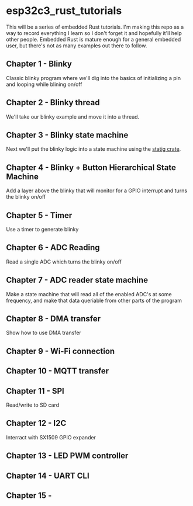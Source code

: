 # esp32c3_rust_tutorials

This will be a series of embedded Rust tutorials.  I'm making this repo as a way to record everything I learn so I don't forget it and hopefully it'll help other people.  Embedded Rust is mature enough for a general embedded user, but there's not as many examples out there to follow.


## Chapter 1 - Blinky
Classic blinky program where we'll dig into the basics of initializing a pin and looping while blining on/off

## Chapter 2 - Blinky thread
We'll take our blinky example and move it into a thread.  

## Chapter 3 - Blinky state machine
Next we'll put the blinky logic into a state machine using the [statig crate](https://github.com/mdeloof/statig).

## Chapter 4 - Blinky + Button Hierarchical State Machine
Add a layer above the blinky that will monitor for a GPIO interrupt and turns the blinky on/off

## Chapter 5 - Timer 
Use a timer to generate blinky

## Chapter 6 - ADC Reading
Read a single ADC which turns the blinky on/off

## Chapter 7 - ADC reader state machine
Make a state machine that will read all of the enabled ADC's at some frequency, and make that data queriable from other parts of the program

## Chapter 8 - DMA transfer
Show how to use DMA transfer

## Chapter 9 - Wi-Fi connection

## Chapter 10 - MQTT transfer

## Chapter 11 - SPI 
Read/write to SD card

## Chapter 12 - I2C
Interract with SX1509 GPIO expander

## Chapter 13 - LED PWM controller

## Chapter 14 - UART CLI

## Chapter 15 - 
